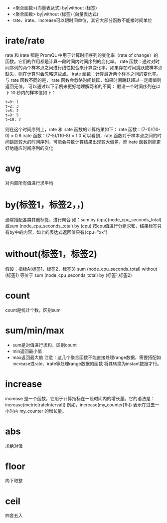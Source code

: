 * <聚合函数>(向量表达式) by|without (标签)
* <聚合函数> by|without (标签) (向量表达式)
* rate、irate、increase可以跟时间单位，其它大部分函数不能接时间单位
# irate/rate
rate 和 irate 都是 PromQL 中用于计算时间序列的变化率（rate of change）的函数。它们的作用都是计算一段时间内时间序列的变化率。
rate 函数：通过对时间序列的两个样本点之间进行线性拟合来计算变化率。如果存在时间跳跃或样本点缺失，则在计算时会忽略这些点。
irate 函数：计算最近两个样本之间的变化率。与 rate 函数不同的是，irate 函数会忽略时间跳跃，如果时间跳跃超过一定阈值则返回无值。
可以通过以下示例来更好地理解两者的不同：
假设一个时间序列在以下 10 秒内的样本值如下：
```text
t=0: 1
t=2: 3
t=5: 2
t=8: 5
t=10: 7
```
则在这个时间序列上，rate 和 irate 函数的计算结果如下：
rate 函数：(7-1)/(10-0) = 0.6
irate 函数：(7-5)/(10-8) = 1.0
可以看到，rate 函数对于样本点之间的时间跳跃较大的时间序列，可能会导致计算结果出现较大偏差，而 irate 函数则能更好地适应时间序列的变化

# avg
对内部所有值进行求平均

# by(标签1，标签2，，)
通常搭配各类其他标签，进行聚合
如：sum by (cpu)(node_cpu_seconds_total) 或sum (node_cpu_seconds_total) by (cpu)
按cpu值进行分组求和，结果标签只有by中的内容，如上的表达式返回值只有{cpu="xx"}

# without(标签1，标签2)
假设：指标A{标签1，标签2，标签3}
sum (node_cpu_seconds_total) without (标签1)
等价于
sum (node_cpu_seconds_total) by (标签1,标签2)

# count
count是统计个数，区别sum

# sum/min/max
* sum是对值进行求和，区别count
* min返回最小值
* max返回最大值
注意：这几个聚合函数不能直接处理range数据，需要搭配如increase或rate、irate等处理range数据的函数
将其转换为instant数据才行。

# increase
increase 是一个函数，它用于计算指标在一段时间内的增长量。它的语法是：
increase(metric[rateInterval])
例如，increase(my_counter[1h]) 表示在过去一小时内 my_counter 的增长量。

# abs
求绝对值

# floor
向下取整

# ceil
四舍五入